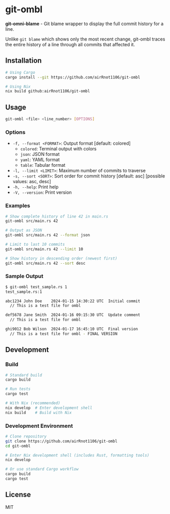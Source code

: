 # git-ombl

**git-omni-blame** - Git blame wrapper to display the full commit history for a line.

Unlike `git blame` which shows only the most recent change, git-ombl traces the entire history of a line through all commits that affected it.

## Installation

```bash
# Using Cargo
cargo install --git https://github.com/airRnot1106/git-ombl

# Using Nix
nix build github:airRnot1106/git-ombl
```

## Usage

```bash
git-ombl <file> <line_number> [OPTIONS]
```

### Options

- `-f, --format <FORMAT>`: Output format [default: colored]
  - `colored`: Terminal output with colors
  - `json`: JSON format
  - `yaml`: YAML format
  - `table`: Tabular format
- `-l, --limit <LIMIT>`: Maximum number of commits to traverse
- `-s, --sort <SORT>`: Sort order for commit history [default: asc] [possible values: asc, desc]
- `-h, --help`: Print help
- `-V, --version`: Print version

### Examples

```bash
# Show complete history of line 42 in main.rs
git-ombl src/main.rs 42

# Output as JSON
git-ombl src/main.rs 42 --format json

# Limit to last 10 commits
git-ombl src/main.rs 42 --limit 10

# Show history in descending order (newest first)
git-ombl src/main.rs 42 --sort desc
```

### Sample Output

```bash
$ git-ombl test_sample.rs 1
test_sample.rs:1

abc1234 John Doe    2024-01-15 14:30:22 UTC  Initial commit
  // This is a test file for ombl

def5678 Jane Smith  2024-01-16 09:15:30 UTC  Update comment
  // This is a test file for ombl

ghi9012 Bob Wilson  2024-01-17 16:45:10 UTC  Final version
  // This is a test file for ombl - FINAL VERSION
```

## Development

### Build

```bash
# Standard build
cargo build

# Run tests
cargo test

# With Nix (recommended)
nix develop  # Enter development shell
nix build    # Build with Nix
```

### Development Environment

```bash
# Clone repository
git clone https://github.com/airRnot1106/git-ombl
cd git-ombl

# Enter Nix development shell (includes Rust, formatting tools)
nix develop

# Or use standard Cargo workflow
cargo build
cargo test
```

## License

MIT
